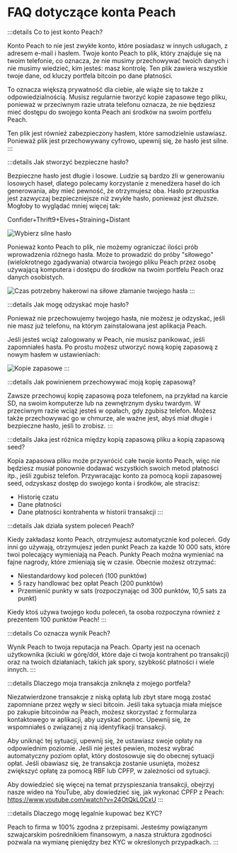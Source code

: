 # FAQ dotyczące konta Peach

:::details Co to jest konto Peach?

Konto Peach to nie jest zwykłe konto, które posiadasz w innych usługach, z adresem e-mail i hasłem. Twoje konto Peach to plik, który znajduje się na twoim telefonie, co oznacza, że nie musimy przechowywać twoich danych i nie musimy wiedzieć, kim jesteś: masz kontrolę. Ten plik zawiera wszystkie twoje dane, od kluczy portfela bitcoin po dane płatności.

To oznacza większą prywatność dla ciebie, ale wiąże się to także z odpowiedzialnością. Musisz regularnie tworzyć kopie zapasowe tego pliku, ponieważ w przeciwnym razie utrata telefonu oznacza, że nie będziesz mieć dostępu do swojego konta Peach ani środków na swoim portfelu Peach.

Ten plik jest również zabezpieczony hasłem, które samodzielnie ustawiasz. Ponieważ plik jest przechowywany cyfrowo, upewnij się, że hasło jest silne.
:::

:::details Jak stworzyć bezpieczne hasło?

Bezpieczne hasło jest długie i losowe. Ludzie są bardzo źli w generowaniu losowych haseł, dlatego polecamy korzystanie z menedżera haseł do ich generowania, aby mieć pewność, że otrzymujesz oba. Hasło przepustka jest zazwyczaj bezpieczniejsze niż zwykłe hasło, ponieważ jest dłuższe. Mogłoby to wyglądać mniej więcej tak:

Confider+Thrift9+Elves+Straining+Distant

![Wybierz silne hasło](/img/faq/account/StrongPassword.png)

Ponieważ konto Peach to plik, nie możemy ograniczać ilości prób wprowadzenia różnego hasła. Może to prowadzić do próby "siłowego" (wielokrotnego zgadywania) otwarcia twojego pliku Peach przez osobę używającą komputera i dostępu do środków na twoim portfelu Peach oraz danych osobistych.

![Czas potrzebny hakerowi na siłowe złamanie twojego hasła](/img/faq/account/PWBruteForce.png)
:::

:::details Jak mogę odzyskać moje hasło?

Ponieważ nie przechowujemy twojego hasła, nie możesz je odzyskać, jeśli nie masz już telefonu, na którym zainstalowana jest aplikacja Peach.

Jeśli jesteś wciąż zalogowany w Peach, nie musisz panikować, jeśli zapomniałeś hasła. Po prostu możesz utworzyć nową kopię zapasową z nowym hasłem w ustawieniach:

![Kopie zapasowe](/img/faq/account/backups.png)
:::

:::details Jak powinienem przechowywać moją kopię zapasową?

Zawsze przechowuj kopię zapasową poza telefonem, na przykład na karcie SD, na swoim komputerze lub na zewnętrznym dysku twardym. W przeciwnym razie wciąż jesteś w opałach, gdy zgubisz telefon. Możesz także przechowywać go w chmurze, ale ważne jest, abyś miał długie i bezpieczne hasło, jeśli to zrobisz.
:::

:::details Jaka jest różnica między kopią zapasową pliku a kopią zapasową seed?

Kopia zapasowa pliku może przywrócić całe twoje konto Peach, więc nie będziesz musiał ponownie dodawać wszystkich swoich metod płatności itp., jeśli zgubisz telefon. Przywracając konto za pomocą kopii zapasowej seed, odzyskasz dostęp do swojego konta i środków, ale stracisz:

- Historię czatu
- Dane płatności
- Dane płatności kontrahenta w historii transakcji
:::

:::details Jak działa system poleceń Peach?

Kiedy zakładasz konto Peach, otrzymujesz automatycznie kod poleceń. Gdy inni go używają, otrzymujesz jeden punkt Peach za każde 10 000 sats, które twoi polecający wymieniają na Peach. Punkty Peach można wymieniać na fajne nagrody, które zmieniają się w czasie. Obecnie możesz otrzymać:

- Niestandardowy kod poleceń (100 punktów)
- 5 razy handlować bez opłat Peach (200 punktów)
- Przemienić punkty w sats (rozpoczynając od 300 punktów, 10,5 sats za punkt)

Kiedy ktoś używa twojego kodu poleceń, ta osoba rozpoczyna również z prezentem 100 punktów Peach!
:::

:::details Co oznacza wynik Peach?

Wynik Peach to twoja reputacja na Peach. Oparty jest na ocenach użytkownika (kciuki w górę/dół, które daje ci twoja kontrahent po transakcji) oraz na twoich działaniach, takich jak spory, szybkość płatności i wiele innych.
:::

:::details Dlaczego moja transakcja zniknęła z mojego portfela?

Niezatwierdzone transakcje z niską opłatą lub zbyt stare mogą zostać zapomniane przez węzły w sieci bitcoin. Jeśli taka sytuacja miała miejsce po zakupie bitcoinów na Peach, możesz skorzystać z formularza kontaktowego w aplikacji, aby uzyskać pomoc. Upewnij się, że wspomniałeś o związanej z nią identyfikacji transakcji.

Aby uniknąć tej sytuacji, upewnij się, że ustawiasz swoje opłaty na odpowiednim poziomie. Jeśli nie jesteś pewien, możesz wybrać automatyczny poziom opłat, który dostosowuje się do obecnej sytuacji opłat. Jeśli obawiasz się, że transakcja zostanie usunięta, możesz zwiększyć opłatę za pomocą RBF lub CPFP, w zależności od sytuacji.

Aby dowiedzieć się więcej na temat przyspieszania transakcji, obejrzyj nasze wideo na YouTube, aby dowiedzieć się, jak wykonać CPFP z Peach: https://www.youtube.com/watch?v=24OtQkL0CxU
:::

:::details Dlaczego mogę legalnie kupować bez KYC?

Peach to firma w 100% zgodna z przepisami. Jesteśmy powiązanym szwajcarskim pośrednikiem finansowym, a nasza struktura zgodności pozwala na wymianę pieniędzy bez KYC w określonych przypadkach.
:::
